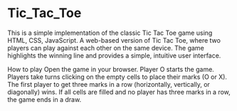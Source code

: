 # Tic_Tac_Toe
This is a simple implementation of the classic Tic Tac Toe game using HTML, CSS, JavaScript.
A web-based version of Tic Tac Toe, where two players can play against each other on the same device. The game highlights the winning line and provides a simple, intuitive user interface.

How to play
Open the game in your browser.
Player O starts the game.
Players take turns clicking on the empty cells to place their marks (O or X).
The first player to get three marks in a row (horizontally, vertically, or diagonally) wins.
If all cells are filled and no player has three marks in a row, the game ends in a draw.
